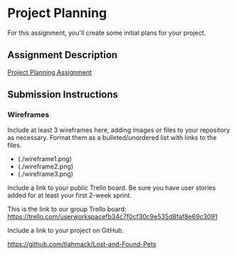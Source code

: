 # Project Planning
For this assignment, you'll create some initial plans for your project.

## Assignment Description
[Project Planning Assignment](https://education.launchcode.org/liftoff/modules/assignments/project-planning)

## Submission Instructions

### Wireframes

Include at least 3 wireframes here, adding images or files to your repository as necessary. Format them as a bulleted/unordered list with links to the files.
- (./wireframe1.png)
- (./wireframe2.png)
- (./wireframe3.png)

Include a link to your public Trello board. Be sure you have user stories added for at least your first 2-week sprint.

This is the link to our group Trello board: https://trello.com/userworkspacefb34c7f0cf30c9e535d8faf8e69c3091

Include a link to your project on GitHub.

https://github.com/tiahmack/Lost-and-Found-Pets